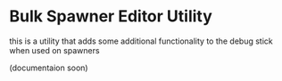 # Bulk Spawner Editor Utility

this is a utility that adds some additional functionality to the debug stick when used on spawners

(documentaion soon)
